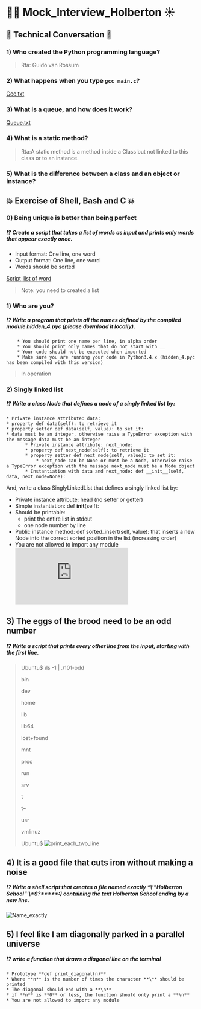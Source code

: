 # :man_technologist: Mock_Interview_Holberton :sunny:
## :gem: Technical Conversation :gem:
### 1) Who created the Python programming language?
> Rta: Guido van Rossum
### 2) What happens when you type `gcc main.c`?
[Gcc.txt](https://github.com/CBarreiro96/Mock_Interview_Holberton/blob/main/Gcc.txt)
### 3) What is a queue, and how does it work?
[Queue.txt]()
### 4) What is a static method?
>Rta:A static method is a method inside a Class but not linked to this class or to an instance.
### 5) What is the difference between a class and an object or instance?
## :boom: Exercise of Shell, Bash and C :boom:
### 0) Being unique is better than being perfect
##### :interrobang: Create a script that takes a list of words as input and prints only words that appear exactly once.
* Input format: One line, one word
* Output format: One line, one word
* Words should be sorted

[Script_list of word](https://github.com/CBarreiro96/Mock_Interview_Holberton/blob/main/Script_list_of_word)
>Note: you need to created a list
### 1) Who are you?
##### :interrobang: Write a program that prints all the names defined by the compiled module hidden_4.pyc (please download it locally).
        * You should print one name per line, in alpha order
        * You should print only names that do not start with __
		* Your code should not be executed when imported
		* Make sure you are running your code in Python3.4.x (hidden_4.pyc has been compiled with this version)
> In operation
### 2) Singly linked list
##### :interrobang: Write a class Node that defines a node of a singly linked list by:
    * Private instance attribute: data:
    * property def data(self): to retrieve it
    * property setter def data(self, value): to set it:
    * data must be an integer, otherwise raise a TypeError exception with the message data must be an integer
           * Private instance attribute: next_node:
           * property def next_node(self): to retrieve it
           * property setter def next_node(self, value): to set it:
               * next_node can be None or must be a Node, otherwise raise a TypeError exception with the message next_node must be a Node object
           * Instantiation with data and next_node: def __init__(self, data, next_node=None):
And, write a class SinglyLinkedList that defines a singly linked list by:
 * Private instance attribute: head (no setter or getter)
 * Simple instantiation: def __init__(self):
 * Should be printable:
     * print the entire list in stdout
     * one node number by line
 * Public instance method: def sorted_insert(self, value): that inserts a new Node into the correct sorted position in the list (increasing order)
 * You are not allowed to import any module
![Singles_list_class.py](https://github.com/CBarreiro96/Mock_Interview_Holberton/blob/main/Single_list_class.py)
## 3) The eggs of the brood need to be an odd number
##### :interrobang: Write a script that prints every other line from the input, starting with the first line.
>Ubuntu$ \ls -1 | ./101-odd
>
>bin
>
>dev
>
>home
>
>lib
>
>lib64
>
>lost+found
>
>mnt
>
>proc
>
>run
>
>srv
>
>t
>
>t~
>
>usr
>
>vmlinuz
>
>Ubuntu$
![print_each_two_line](https://github.com/CBarreiro96/Mock_Interview_Holberton/blob/main/print_each_two_line)
## 4)  It is a good file that cuts iron without making a noise 
##### :interrobang: Write a shell script that creates a file named exactly \*\\'"Holberton School"\'\\*$\?\*\*\*\*\*:) containing the text Holberton School ending by a new line.
![Name_exactly](https://github.com/CBarreiro96/Mock_Interview_Holberton/blob/main/Name_exactly)
## 5) I feel like I am diagonally parked in a parallel universe 
##### :interrobang: write a function that draws a diagonal  line  on the terminal
    * Prototype **def print_diagonal(n)**
	* Where **n** is the number of times the character **\** should be printed
	* The diagonal should end with a **\n**
	* if **n** is **0** or less, the function should only print a **\n**
	* You are not allowed to import any module
